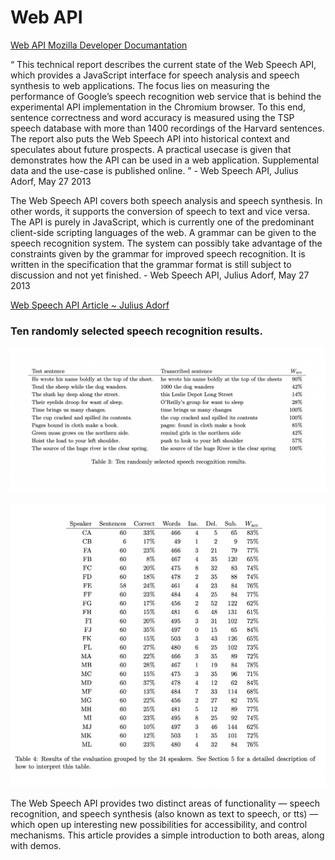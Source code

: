 # Web API

[Web API Mozilla Developer Documantation](https://developer.mozilla.org/en-US/docs/Web/API/Web_Speech_API/Using_the_Web_Speech_API)

“
This technical report describes the current state of
the Web Speech API, which provides a JavaScript
interface for speech analysis and speech synthesis to
web applications. The focus lies on measuring the
performance of Google’s speech recognition web service that is behind the experimental API implementation in the Chromium browser. To this end, sentence correctness and word accuracy is measured using the TSP speech database with more than 1400
recordings of the Harvard sentences. The report also
puts the Web Speech API into historical context and
speculates about future prospects. A practical usecase is given that demonstrates how the API can be
used in a web application. Supplemental data and
the use-case is published online.
” - Web Speech API, Julius Adorf, May 27 2013

The Web Speech API covers both speech analysis and speech synthesis. In other words, it supports the conversion of speech to text and vice versa. The API is purely in JavaScript, which is currently one of the predominant client-side scripting languages of the web. A grammar can be given to the speech recognition system. The system can possibly take advantage of the constraints given by the grammar for improved speech recognition. It is written in the specification that the grammar format is still subject to discussion and not yet finished. - Web Speech API, Julius Adorf, May 27 2013

[Web Speech API Article ~ Julius Adorf](https://www.juliusadorf.com/pub/web-speech-api.pdf)

### Ten randomly selected speech recognition results.
![](./assets/web-api-wacc.png)

![](./assets/web-speech-to-text-api.png)



The Web Speech API provides two distinct areas of functionality — speech recognition, and speech synthesis (also known as text to speech, or tts) — which open up interesting new possibilities for accessibility, and control mechanisms. This article provides a simple introduction to both areas, along with demos.